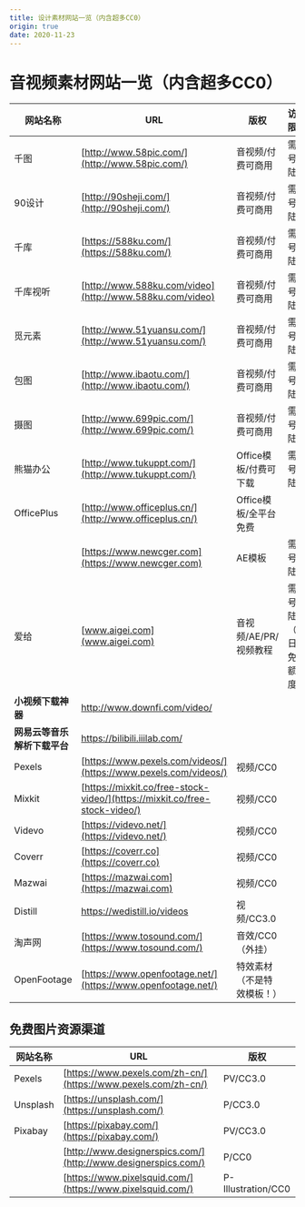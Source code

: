 ```yaml
---
title: 设计素材网站一览（内含超多CC0）
origin: true
date: 2020-11-23
---
```




# 音视频素材网站一览（内含超多CC0）

| 网站名称                     | URL                                                          | 版权                       | 访问限制                     |
| ---------------------------- | ------------------------------------------------------------ | -------------------------- | ---------------------------- |
| 千图                         | [http://www.58pic.com/](http://www.58pic.com/)               | 音视频/付费可商用          | 需账号登陆                   |
| 90设计                       | [http://90sheji.com/](http://90sheji.com/)                   | 音视频/付费可商用          | 需账号登陆                   |
| 千库                         | [https://588ku.com/](https://588ku.com/)                     | 音视频/付费可商用          | 需账号登陆                   |
| 千库视听                     | [http://www.588ku.com/video](http://www.588ku.com/video)     | 音视频/付费可商用          | 需账号登陆                   |
| 觅元素                       | [http://www.51yuansu.com/](http://www.51yuansu.com/)         | 音视频/付费可商用          | 需账号登陆                   |
| 包图                         | [http://www.ibaotu.com/](http://www.ibaotu.com/)             | 音视频/付费可商用          | 需账号登陆                   |
| 摄图                         | [http://www.699pic.com/](http://www.699pic.com/)             | 音视频/付费可商用          | 需账号登陆                   |
| 熊猫办公                     | [http://www.tukuppt.com/](http://www.tukuppt.com/)           | Office模板/付费可下载      | 需账号登陆                   |
| OfficePlus                   | [http://www.officeplus.cn/](http://www.officeplus.cn/)       | Office模板/全平台免费      |                              |
|                              | [https://www.newcger.com](https://www.newcger.com)           | AE模板                     | 需账号登陆                   |
| 爱给                         | [www.aigei.com](www.aigei.com)                               | 音视频/AE/PR/视频教程      | 需账号登陆（每日有免费额度） |
| **小视频下载神器**           | http://www.downfi.com/video/                                 |                            |                              |
| **网易云等音乐解析下载平台** | https://bilibili.iiilab.com/                                 |                            |                              |
| Pexels                       | [https://www.pexels.com/videos/](https://www.pexels.com/videos/) | 视频/CC0                   |                              |
| Mixkit                       | [https://mixkit.co/free-stock-video/](https://mixkit.co/free-stock-video/) | 视频/CC0                   |                              |
| Videvo                       | [https://videvo.net/](https://videvo.net/)                   | 视频/CC0                   |                              |
| Coverr                       | [https://coverr.co](https://coverr.co)                       | 视频/CC0                   |                              |
| Mazwai                       | [https://mazwai.com](https://mazwai.com)                     | 视频/CC0                   |                              |
| Distill                      | https://wedistill.io/videos                                  | 视频/CC3.0                 |                              |
| 淘声网                       | [https://www.tosound.com/](https://www.tosound.com/)         | 音效/CC0（外挂）           |                              |
| OpenFootage                  | [https://www.openfootage.net/](https://www.openfootage.net/) | 特效素材（不是特效模板！） |                              |

## 免费图片资源渠道

| 网站名称 | URL                                                          | 版权               |
| -------- | ------------------------------------------------------------ | ------------------ |
| Pexels   | [https://www.pexels.com/zh-cn/](https://www.pexels.com/zh-cn/) | PV/CC3.0           |
| Unsplash | [https://unsplash.com/](https://unsplash.com/)               | P/CC3.0            |
| Pixabay  | [https://pixabay.com/](https://pixabay.com/)                 | PV/CC3.0           |
|          | [http://www.designerspics.com/](http://www.designerspics.com/) | P/CC0              |
|          | [https://www.pixelsquid.com/](https://www.pixelsquid.com/)   | P-Illustration/CC0 |

